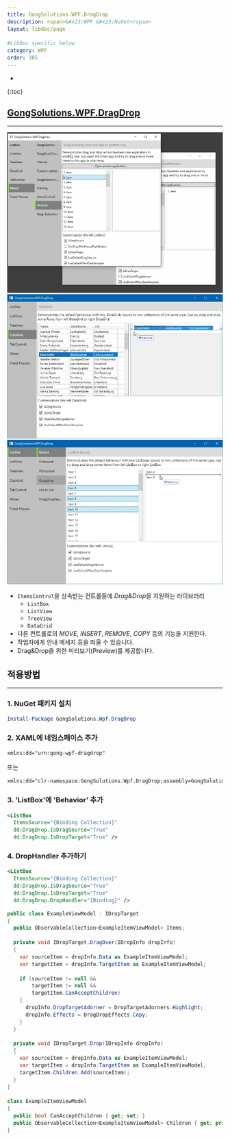 ```yaml
---
title: GongSolutions.WPF.DragDrop
description: <span>&#x23;WPF &#x23;NuGet</span>
layout: libdoc/page

#LibDoc specific below
category: WPF
order: 305
---
```

* 
{:toc}

## [**GongSolutions.WPF.DragDrop**](https://github.com/punker76/gong-wpf-dragdrop)
---
![](/assets/Documents/WPF/GongSolutions.WPF.DragDrop/1.webp)
![](/assets/Documents/WPF/GongSolutions.WPF.DragDrop/2.webp)
![](/assets/Documents/WPF/GongSolutions.WPF.DragDrop/3.webp)

* `ItemsControl`을 상속받는 컨트롤들에 *Drag&Drop*을 지원하는 라이브러리
  * `ListBox`
  * `ListView`
  * `TreeView`
  * `DataGrid`
* 다른 컨트롤로의 *MOVE*, *INSERT*, *REMOVE*, *COPY* 등의 기능을 지원한다.
* 작업자에게 안내 메세지 등을 띄울 수 있습니다.
* Drag&Drop을 위한 미리보기(Preview)를 제공합니다.
  
## **적용방법**
---

### 1. NuGet 패키지 설치
```powershell
Install-Package GongSolutions.Wpf.DragDrop
```

### 2. XAML에 네임스페이스 추가
```xml
xmlns:dd="urn:gong-wpf-dragdrop"
```
또는
```xml
xmlns:dd="clr-namespace:GongSolutions.Wpf.DragDrop;assembly=GongSolutions.Wpf.DragDrop"
```

### 3. 'ListBox'에 'Behavior' 추가
```xml
<ListBox 
  ItemsSource="{Binding Collection}"
  dd:DragDrop.IsDragSource="True"
  dd:DragDrop.IsDropTarget="True" />  
```

### 4. DropHandler 추가하기
```xml
<ListBox 
  ItemsSource="{Binding Collection}"
  dd:DragDrop.IsDragSource="True"
  dd:DragDrop.IsDropTarget="True"
  dd:DragDrop.DropHandler="{Binding}" />
```
```csharp
public class ExampleViewModel : IDropTarget
{
  public ObservableCollection<ExampleItemViewModel> Items;
  
  private void IDropTarget.DragOver(IDropInfo dropInfo) 
  {
    var sourceItem = dropInfo.Data as ExampleItemViewModel;
    var targetItem = dropInfo.TargetItem as ExampleItemViewModel;
    
    if (sourceItem != null && 
        targetItem != null && 
        targetItem.CanAcceptChildren) 
    {
      dropInfo.DropTargetAdorner = DropTargetAdorners.Highlight;
      dropInfo.Effects = DragDropEffects.Copy;
    }
  }
  
  private void IDropTarget.Drop(IDropInfo dropInfo) 
  {
    var sourceItem = dropInfo.Data as ExampleItemViewModel;
    var targetItem = dropInfo.TargetItem as ExampleItemViewModel;
    targetItem.Children.Add(sourceItem);
  }
}

class ExampleItemViewModel
{
  public bool CanAcceptChildren { get; set; }
  public ObservableCollection<ExampleItemViewModel> Children { get; private set; }
}
```
